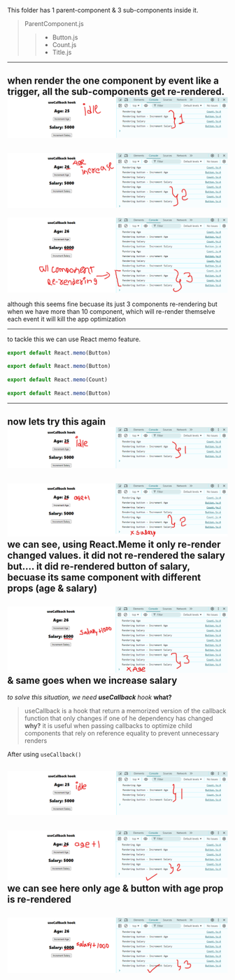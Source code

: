 This folder has 1 parent-component & 3 sub-components inside it.

>ParentComponent.js
>> - Button.js
>> - Count.js
>> - Title.js

---

when render the one component by event like a trigger, all the sub-components get re-rendered.
![idle state](../Images/useCallback01.png)
---
![increased age](../Images/useCallback02.png)
---
![increased salary](../Images/useCallback03.png)

although this seems fine becuase its just 3 components re-rendering but when we have more than 10 component, which will re-render themselve each event it will kill the app optimization 

---

to tackle this we can use React memo feature.

```javascript
export default React.memo(Button)
```
```javascript
export default React.memo(Button)
```
```javascript
export default React.memo(Count)
```
```javascript
export default React.memo(Button)
```

---

now lets try this again
![idle state](../Images/useCallback04.png)
---
![incement age](../Images/useCallback05.png)
we can see, using React.Meme it only re-render changed values. it did not re-rendered the salary but.... it did re-rendered button of salary, becuase its same component with different props (age & salary)
---
![incement salary](../Images/useCallback06.png)
& same goes when we increase salary
---


*to solve this situation, we need **useCallback** hook*
**what?**
> useCallback is a hook that return a memorized version of the callback function that only changes if one of he dependency has changed
**why?**
> it is useful when passing callbacks to optimize child components that rely on reference equality to prevent unnecessary renders

After using `useCallback()`

![idle](../Images/useCallback07.png)
---
![increment age](../Images/useCallback08.png)
we can see here only age & button with age prop is re-rendered
---
![increment salary](../Images/useCallback09.png)
---
